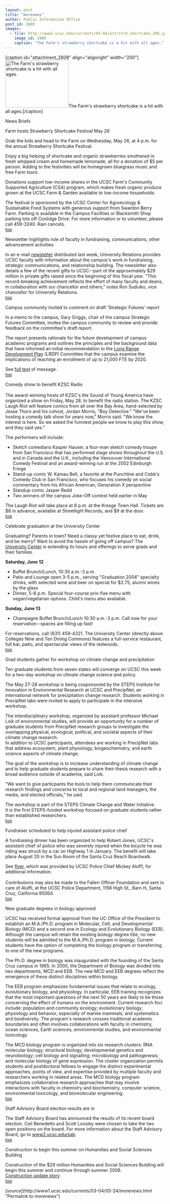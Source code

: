```yaml
---
layout: post
title: "morenews"
author: Public Information Office
post_id: 2809
images:
  - file: http://www1.ucsc.edu/currents/03-04/art/strb.shortcake.200.jpg
    image_id: 2808
    caption: "The Farm's strawberry shortcake is a hit with all ages."
---
```


[caption id="attachment_2808" align="alignright" width="200"]<a href="http://localhost/mysite/wp-content/uploads/2004/05/strb.shortcake.200.jpg"><img class="size-full wp-image-2808" src="http://localhost/mysite/wp-content/uploads/2004/05/strb.shortcake.200.jpg" alt="The Farm's strawberry shortcake is a hit with all ages." width="200" height="150" /></a>The Farm's strawberry shortcake is a hit with all ages.[/caption]
<p class="pagehead">
  News Briefs
</p>
<p class="sectionhead">
  <a name="strawberry" id="strawberry"></a>Farm hosts Strawberry Shortcake Festival May 26
</p>
<p>
  Grab the kids and head to the Farm on Wednesday, May 26, at 4 p.m. for the annual Strawberry Shortcake Festival.<br>
</p>
<p>
  Enjoy a big helping of shortcake and organic strawberries smothered in fresh whipped cream and homemade lemonade, all for a donation of $5 per person. Adding to the festivities will be homegrown bluegrass music and free Farm tours.<br>
</p>
<p>
  Donations support low-income shares in the UCSC Farm's Community Supported Agriculture (CSA) program, which makes fresh organic produce grown at the UCSC Farm &amp; Garden available to low-income households.<br>
</p>
<p>
  The festival is sponsored by the UCSC Center for Agroecology &amp; Sustainable Food Systems with generous support from Swanton Berry Farm. Parking is available in the Campus Facilities or Blacksmith Shop parking lots off Coolidge Drive. For more information or to volunteer, please call 459-3240. Rain cancels.<br>
  <a href="#strawberry">top</a>
</p>
<p>
  <span class="sectionhead"><a name="newsletter" id="newsletter"></a>Newsletter highlights role of faculty in fundraising, communications, other advancement activities</span><br>
</p>
<p>
  In an e-mail <a href="http://urelations.ucsc.edu/faculty_newsletters/05-04.html">newsletter</a> distributed last week, University Relations provides UCSC faculty with information about the campus's work in fundraising, strategic communications, and relationship building. The newsletter also details a few of the recent gifts to UCSC--part of the approximately $29 million in private gifts raised since the beginning of this fiscal year. "This record-breaking achievement reflects the effort of many faculty and deans, in collaboration with our chancellor and others," notes Ron Suduiko, vice chancellor for University Relations.<br>
  <a href="#strawberry">top</a>
</p>
<p class="sectionhead">
  <a name="report" id="report"></a>Campus community invited to comment on draft 'Strategic Futures' report
</p>
<p>
  In a memo to the campus, Gary Griggs, chair of the campus Strategic Futures Committee, invites the campus community to review and provide feedback on the committee's draft report.
</p>
<p>
  The report presents rationale for the future development of campus academic programs and outlines the principles and the background data that have informed an initial recommendation to the <a href="http://planning.ucsc.edu/lrdp/">Long Range Development Plan</a> (LRDP) Committee that the campus examine the implications of reaching an enrollment of up to 21,000 FTE by 2020.
</p>
<p>
  See <a href="http://www.ucsc.edu/news_events/messages/03-04/05-21.sfc.html">full text</a> of message.<br>
  <a href="#strawberry">top</a>
</p>
<p>
  <span class="sectionhead"><a name="comedy" id="comedy"></a>Comedy show to benefit KZSC Radio<br>
  <br></span> The award-winning hosts of KZSC's the Sound of Young America have organized a show on Friday, May 28, to benefit the radio station. The KZSC Laugh Riot will feature comics from all over the Bay Area, hand-selected by Jesse Thorn and his cohost, Jordan Morris, "Boy Detective." "We've been hosting a comedy talk show for years now," Morris said. "We know the interest is here. So we asked the funniest people we know to play this show, and they said yes."
</p>
<p>
  The performers will include:
</p>
<ul>
  <li>Sketch comedians Kasper Hauser, a four-man sketch comedy troupe from San Francisco that has performed stage shows throughout the U.S. and in Canada and the U.K., including the Vancouver International Comedy Festival and an award-winning run at the 2002 Edinburgh Fringe<br>
  </li>
  <li>Stand-up comic W. Kamau Bell, a favorite at the Punchline and Cobb's Comedy Club in San Francisco, who focuses his comedy on social commentary from his African American, Generation X perspective<br>
  </li>
  <li>Standup comic Jasper Redd
  </li>
  <li>Two winners of the campus Joke-Off contest held earlier in May<br>
  </li>
</ul>
<p>
  The Laugh Riot will take place at 8 p.m. at the Kresge Town Hall. Tickets are $8 in advance, available at Streetlight Records, and $9 at the door.<br>
  <a href="#strawberry">top</a><br>
</p>
<p class="sectionhead">
  <a name="ucenter" id="ucenter"></a>Celebrate graduation at the University Center
</p>
<p>
  Graduating? Parents in town? Need a classy yet festive place to eat, drink, and be merry? Want to avoid the hassle of going off campus? The <a href="http://ucenter.ucsc.edu">University Center</a> is extending its hours and offerings to serve grads and their families.
</p>
<p>
  <b>Saturday, June 12</b>
</p>
<ul>
  <li>Buffet Brunch/Lunch, 10:30 a.m.-3 p.m.
  </li>
  <li>Patio and Lounge open 3-5 p.m., serving "Graduation 2004" specialty drinks, with selected wine and beer on special for $2.75; alumni wines by the glass
  </li>
  <li>Dinner, 5-8 p.m. Special four-course prix-fixe menu with vegan/vegetarian options. Child's menu also available.
  </li>
</ul>
<p>
  <b>Sunday, June 13</b>
</p>
<ul>
  <li>Champagne Buffet Brunch/Lunch 10:30 a.m.-3 p.m. Call now for your reservation--spaces are filling up fast!<br>
  </li>
</ul>
<p>
  For reservations, call (831) 459-4321. The University Center (directly above Colleges Nine and Ten Dining Commons) features a full-service restaurant, full bar, patio, and spectacular views of the redwoods.<br>
  <a href="#strawberry">top</a>
</p>
<p class="sectionhead">
  <span class="sectionhead"><a name="climate" id="climate"></a>Grad students gather for workshop on climate change and precipitation</span><br>
</p>
<p>
  Ten graduate students from seven states will converge on UCSC this week for a two-day workshop on climate change science and policy.<br>
</p>
<p>
  The May 27-28 workshop is being cosponsored by the STEPS Institute for Innovation in Environmental Research at UCSC and PrecipNet, an international network for precipitation change research. Students working in PrecipNet labs were invited to apply to participate in the intensive workshop.<br>
</p>
<p>
  The interdisciplinary workshop, organized by assistant professor Michael Loik of environmental studies, will provide an opportunity for a number of graduate students from PrecipNet research groups to investigate the overlapping physical, ecological, political, and societal aspects of their climate change research.<br>
  In addition to UCSC participants, attendees are working in PrecipNet labs that address ecosystem, plant physiology, biogeochemistry, and earth science aspects of climate change.<br>
</p>
<p>
  The goal of the workshop is to increase understanding of climate change and to help graduate students prepare to share their thesis research with a broad audience outside of academia, said Loik.<br>
</p>
<p>
  "We want to give particpants the tools to help them communicate their research findings and concerns to local and regional land managers, the media, and elected officials," he said.<br>
</p>
<p>
  The workshop is part of the STEPS Climate Change and Water Initiative.<br>
  It is the first STEPS-funded workshop focused on graduate students rather than established researchers.<br>
  <a href="#strawberry">top</a>
</p>
<p>
  <span class="sectionhead"><a name="fundraiser" id="fundraiser"></a>Fundraiser scheduled to help injured assistant police chief</span><br>
</p>
<p>
  A fundraising dinner has been organized to help Robert Jones, UCSC's assistant chief of police who was severely injured when the bicycle he was riding was struck by a car on Highway 1 in January. The benefit will take place August 20 in the Sun Room of the Santa Cruz Beach Boardwalk.
</p>
<p>
  See <a href="http://currents.ucsc.edu/03-04/art/jones.04-05-24.jpg">flyer,</a> which was provided by UCSC Police Chief Mickey Aluffi, for additional information.<br>
  <br>
  Contributions may also be made to the Fallen Officer Foundation and sent in care of Aluffi, at the UCSC Police Department, 1156 High St., Barn H, Santa Cruz, California 95064.<br>
  <a href="#strawberry">top</a>
</p>
<p>
  <span class="sectionhead"><a name="biology" id="biology"></a>New graduate degrees in biology approved</span><br>
</p>
<p>
  UCSC has received formal approval from the UC Office of the President to establish an M.A./Ph.D. program in Molecular, Cell, and Developmental Biology (MCD) and a second one in Ecology and Evolutionary Biology (EEB).<br>
  Although the campus will retain the existing biology degree title, no new students will be admitted to the M.A./Ph.D. program in biology. Current students have the option of completing the biology program or transferring to one of the new programs.<br>
</p>
<p>
  The Ph.D. degree in biology was inaugurated with the founding of the Santa Cruz campus in 1965. In 2000, the Department of Biology was divided into two departments, MCD and EEB. The new MCD and EEB degrees reflect the emergence of these distinct disciplines within biology.<br>
</p>
<p>
  The EEB program emphasizes fundamental issues that relate to ecology, evolutionary biology, and physiology. In particular, EEB training recognizes that the most important questions of the next 50 years are likely to be those concerning the effect of humans on the environment. Current research foci include: population and community ecology; evolutionary biology; physiology and behavior, especially of marine mammals; and systematics and biodiversity. The program's research crosses traditional academic boundaries and often involves collaborations with faculty in chemistry, ocean sciences, Earth sciences, environmental studies, and environmental toxicology.<br>
</p>
<p>
  The MCD biology program is organized into six research clusters: RNA molecular biology; structural biology; developmental genetics and neurobiology; cell biology and signalling; microbiology and pathogenesis; and molecular biology of gene expression. The cluster organization permits students and postdoctoral fellows to engage the distinct experimental approaches, points of view, and expertise provided by multiple faculty and researchers working in related areas. The MCD biology program emphasizes collaborative research approaches that may involve interactions with faculty in chemistry and biochemistry, computer science, environmental toxicology, and biomolecular engineering.<br>
  <a href="#strawberry">top</a>
</p>
<p class="sectionhead">
  <a name="results" id="results"></a>Staff Advisory Board election results are in
</p>
<p>
  The Staff Advisory Board has announced the results of its recent board election. Ceil Benedetto and Scott Loosley were chosen to take the two open positions on the board. For more information about the Staff Advisory Board, go to <a href="http://www2.ucsc.edu/sab">www2.ucsc.edu/sab</a>.<br>
  <a href="#strawberry">top</a><br>
</p>
<p class="sectionhead">
  <a name="construction" id="construction"></a>Construction to begin this summer on Humanities and Social Sciences Building
</p>
<p>
  Construction of the $29 million Humanities and Social Sciences Building will begin this summer and continue through summer 2006.<br>
  <a href="http://www.ucsc.edu/about/construction_plans.html">Construction update story</a><a href="http://www2.ucsc.edu/ppc/"><br></a><a href="#strawberry">top</a><br>
</p>
<p>

</p>
[source](http://www1.ucsc.edu/currents/03-04/05-24/morenews.html "Permalink to morenews")
